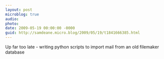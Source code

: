 ```yaml
---
layout: post
microblog: true
audio: 
photo: 
date: 2009-05-19 00:00:00 -0000
guid: http://samdeane.micro.blog/2009/05/19/t1841666385.html
---
```

Up far too late - writing python scripts to import mail from an old filemaker database
